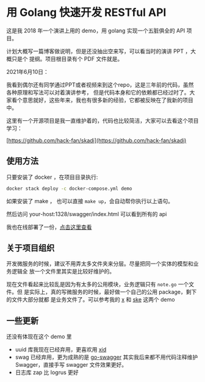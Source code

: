 # 用 Golang 快速开发 RESTful API

这是我 2018 年一个演讲上用的 demo，用 golang 实现一个五脏俱全的 API 项目。

计划大概写一篇博客做说明，但是还没抽出空来写，可以看当时的演讲 PPT ，大概只是个
提纲。项目根目录有个 PDF 文件就是。

2021年6月10日：

我看到偶尔还有同学通过PPT或者视频来到这个repo，这是三年前的代码，虽然各种原理和写法可以对着演讲参考，
但是代码本身和它的依赖都已经过时了。大家看个意思就好，这些年来，我也有很多新的经验，它都被反映在了我新的项目中。

这里有一个开源项目是我一直维护着的，代码也比较简洁，大家可以去看这个项目学习：

[https://github.com/hack-fan/skadi](https://github.com/hack-fan/skadi)

## 使用方法

只要安装了 docker ，在项目目录执行:

```bash
docker stack deploy -c docker-compose.yml demo
```

如果安装了 make ， 也可以直接 `make up`，会自动帮你执行以上语句。

然后访问 your-host:1328/swagger/index.html 可以看到所有的 api

我也在线部署了一份，[点击这里查看](https://demo.crandom.com/swagger/index.html)

## 关于项目组织

开发微服务的时候，建议不用弄太多文件夹来分层。尽量把同一个实体的模型和业务逻辑全
放一个文件里其实是比较好维护的。

现在文件看起来比较乱是因为有太多的公用模块，业务逻辑只有 `note.go` 一个文件。但
是实际上，真的写微服务的时候，最好做一个自己的公用 package，剩下的文件大部分就都
是业务文件了。可以参考我的 [x](https://github.com/hyacinthus/x) 和
[ske](https://github.com/hyacinthus/ske) 这两个 demo

## 一些更新

还没有体现在这个 demo 里

- uuid 库我现在已经弃用，更喜欢用 [xid](https://github.com/rs/xid)
- swag 已经弃用，更为成熟的是
  [go-swagger](https://github.com/go-swagger/go-swagger) 其实我后来都不用代码注释维护 Swagger，直接手写 swagger 文件效果更好。
- 日志库 zap 比 logrus 更好
